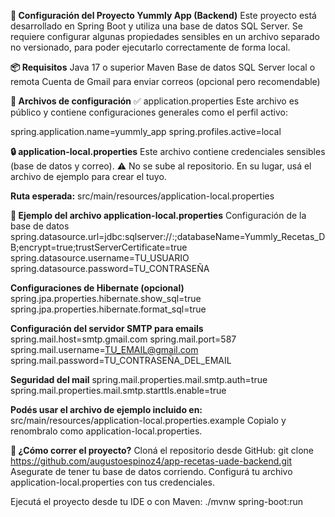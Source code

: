 **🧾 Configuración del Proyecto Yummly App (Backend)**
Este proyecto está desarrollado en Spring Boot y utiliza una base de datos SQL Server.
Se requiere configurar algunas propiedades sensibles en un archivo separado no versionado, para poder ejecutarlo correctamente de forma local.

**📦 Requisitos**
Java 17 o superior
Maven
Base de datos SQL Server local o remota
Cuenta de Gmail para enviar correos (opcional pero recomendable)

**📁 Archivos de configuración**
✅ application.properties
Este archivo es público y contiene configuraciones generales como el perfil activo:

spring.application.name=yummly_app
spring.profiles.active=local

**🔒 application-local.properties**
Este archivo contiene credenciales sensibles (base de datos y correo).
⚠️ No se sube al repositorio. En su lugar, usá el archivo de ejemplo para crear el tuyo.

**Ruta esperada:**
src/main/resources/application-local.properties

**📄 Ejemplo del archivo application-local.properties**
Configuración de la base de datos
spring.datasource.url=jdbc:sqlserver://<HOST>:<PUERTO>;databaseName=Yummly_Recetas_DB;encrypt=true;trustServerCertificate=true
spring.datasource.username=TU_USUARIO
spring.datasource.password=TU_CONTRASEÑA

**Configuraciones de Hibernate (opcional)**
spring.jpa.properties.hibernate.show_sql=true
spring.jpa.properties.hibernate.format_sql=true

**Configuración del servidor SMTP para emails**
spring.mail.host=smtp.gmail.com
spring.mail.port=587
spring.mail.username=TU_EMAIL@gmail.com
spring.mail.password=TU_CONTRASEÑA_DEL_EMAIL

**Seguridad del mail**
spring.mail.properties.mail.smtp.auth=true
spring.mail.properties.mail.smtp.starttls.enable=true

**Podés usar el archivo de ejemplo incluido en:**
src/main/resources/application-local.properties.example
Copialo y renombralo como application-local.properties.

**🧪 ¿Cómo correr el proyecto?**
Cloná el repositorio desde GitHub:
git clone https://github.com/augustoespinoz4/app-recetas-uade-backend.git
Asegurate de tener tu base de datos corriendo.
Configurá tu archivo application-local.properties con tus credenciales.

Ejecutá el proyecto desde tu IDE o con Maven:
./mvnw spring-boot:run
